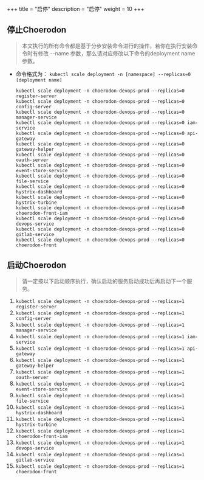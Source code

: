+++
title = "启停"
description = "启停"
weight = 10
+++

## 停止Choerodon

<blockquote class="note">
本文执行的所有命令都是基于分步安装命令进行的操作，若你在执行安装命令时有修改 --name 参数，那么请对应修改以下命令的deployment name参数。
</blockquote>

- 命令格式为： `kubectl scale deployment -n [namespace] --replicas=0 [deployment name]`

    ```shell
    kubectl scale deployment -n choerodon-devops-prod --replicas=0 register-server
    kubectl scale deployment -n choerodon-devops-prod --replicas=0 config-server
    kubectl scale deployment -n choerodon-devops-prod --replicas=0 manager-service
    kubectl scale deployment -n choerodon-devops-prod --replicas=0 iam-service
    kubectl scale deployment -n choerodon-devops-prod --replicas=0 api-gateway
    kubectl scale deployment -n choerodon-devops-prod --replicas=0 gateway-helper
    kubectl scale deployment -n choerodon-devops-prod --replicas=0 oauth-server
    kubectl scale deployment -n choerodon-devops-prod --replicas=0 event-store-service
    kubectl scale deployment -n choerodon-devops-prod --replicas=0 file-service
    kubectl scale deployment -n choerodon-devops-prod --replicas=0 hystrix-dashboard
    kubectl scale deployment -n choerodon-devops-prod --replicas=0 hystrix-turbine
    kubectl scale deployment -n choerodon-devops-prod --replicas=0 choerodon-front-iam
    kubectl scale deployment -n choerodon-devops-prod --replicas=0 devops-service
    kubectl scale deployment -n choerodon-devops-prod --replicas=0 gitlab-service
    kubectl scale deployment -n choerodon-devops-prod --replicas=0 choerodon-front
    ```

## 启动Choerodon

<blockquote class="note">
请一定按以下启动顺序执行，确认启动的服务启动成功后再启动下一个服务。
</blockquote>

1. `kubectl scale deployment -n choerodon-devops-prod --replicas=1 register-server`
1. `kubectl scale deployment -n choerodon-devops-prod --replicas=1 config-server`
1. `kubectl scale deployment -n choerodon-devops-prod --replicas=1 manager-service`
1. `kubectl scale deployment -n choerodon-devops-prod --replicas=1 iam-service`
1. `kubectl scale deployment -n choerodon-devops-prod --replicas=1 api-gateway`
1. `kubectl scale deployment -n choerodon-devops-prod --replicas=1 gateway-helper`
1. `kubectl scale deployment -n choerodon-devops-prod --replicas=1 oauth-server`
1. `kubectl scale deployment -n choerodon-devops-prod --replicas=1 event-store-service`
1. `kubectl scale deployment -n choerodon-devops-prod --replicas=1 file-service`
1. `kubectl scale deployment -n choerodon-devops-prod --replicas=1 hystrix-dashboard`
1. `kubectl scale deployment -n choerodon-devops-prod --replicas=1 hystrix-turbine`
1. `kubectl scale deployment -n choerodon-devops-prod --replicas=1 choerodon-front-iam`
1. `kubectl scale deployment -n choerodon-devops-prod --replicas=1 devops-service`
1. `kubectl scale deployment -n choerodon-devops-prod --replicas=1 gitlab-service`
1. `kubectl scale deployment -n choerodon-devops-prod --replicas=1 choerodon-front`
